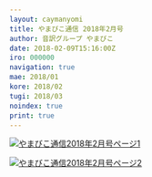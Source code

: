 ```yaml
---
layout: caymanyomi
title: やまびこ通信 2018年2月号
author: 音訳グループ やまびこ
date: 2018-02-09T15:16:00Z
iro: 000000
navigation: true
mae: 2018/01
kore: 2018/02
tugi: 2018/03
noindex: true
print: true
---
```


<a href="media/02/02-1.svg"><img src="media/02/02-1.png" alt="やまびこ通信2018年2月号ページ1" srcset="media/02/02-1.svg" /></a>

<a href="media/02/02-2.svg"><img src="media/02/02-2.png" alt="やまびこ通信2018年2月号ページ2" srcset="media/02/02-2.svg" /></a>

